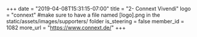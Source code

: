 +++
date = "2019-04-08T15:31:15-07:00"
title = "2- Connext Vivendi"
logo = "connext" #make sure to have a file named [logo].png in the static/assets/images/supporters/ folder
is_steering = false
member_id = 1082
more_url = "https://www.connext.de/"
+++